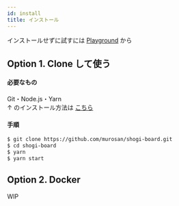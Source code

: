 ```yaml
---
id: install
title: インストール
---
```


インストールせずに試すには [Playground](/shogi-board/playground/) から

## Option 1. Clone して使う

#### 必要なもの

Git・Node.js・Yarn  
↑ のインストール方法は [こちら](install_tools.md)

#### 手順

```sh
$ git clone https://github.com/murosan/shogi-board.git
$ cd shogi-board
$ yarn
$ yarn start
```

## Option 2. Docker

WIP
